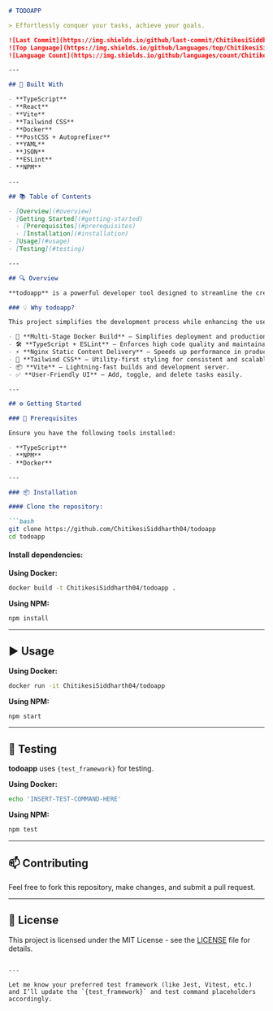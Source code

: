 
````markdown
# TODOAPP

> Effortlessly conquer your tasks, achieve your goals.

![Last Commit](https://img.shields.io/github/last-commit/ChitikesiSiddharth04/todoapp)
![Top Language](https://img.shields.io/github/languages/top/ChitikesiSiddharth04/todoapp)
![Language Count](https://img.shields.io/github/languages/count/ChitikesiSiddharth04/todoapp)

---

## 🚀 Built With

- **TypeScript**
- **React**
- **Vite**
- **Tailwind CSS**
- **Docker**
- **PostCSS + Autoprefixer**
- **YAML**
- **JSON**
- **ESLint**
- **NPM**

---

## 📚 Table of Contents

- [Overview](#overview)
- [Getting Started](#getting-started)
  - [Prerequisites](#prerequisites)
  - [Installation](#installation)
- [Usage](#usage)
- [Testing](#testing)

---

## 🔍 Overview

**todoapp** is a powerful developer tool designed to streamline the creation and management of todo applications, leveraging modern technologies for an efficient workflow.

### 💡 Why todoapp?

This project simplifies the development process while enhancing the user experience. Key features include:

- 🚀 **Multi-Stage Docker Build** – Simplifies deployment and production management.
- 🛠️ **TypeScript + ESLint** – Enforces high code quality and maintainability.
- ⚡ **Nginx Static Content Delivery** – Speeds up performance in production.
- 🎨 **Tailwind CSS** – Utility-first styling for consistent and scalable design.
- 📦 **Vite** – Lightning-fast builds and development server.
- ✅ **User-Friendly UI** – Add, toggle, and delete tasks easily.

---

## ⚙️ Getting Started

### 🔑 Prerequisites

Ensure you have the following tools installed:

- **TypeScript**
- **NPM**
- **Docker**

---

### 📦 Installation

#### Clone the repository:

```bash
git clone https://github.com/ChitikesiSiddharth04/todoapp
cd todoapp
````

#### Install dependencies:

**Using Docker:**

```bash
docker build -t ChitikesiSiddharth04/todoapp .
```

**Using NPM:**

```bash
npm install
```

---

## ▶️ Usage

**Using Docker:**

```bash
docker run -it ChitikesiSiddharth04/todoapp
```

**Using NPM:**

```bash
npm start
```

---

## 🧪 Testing

**todoapp** uses `{test_framework}` for testing.

**Using Docker:**

```bash
echo 'INSERT-TEST-COMMAND-HERE'
```

**Using NPM:**

```bash
npm test
```

---

## 📫 Contributing

Feel free to fork this repository, make changes, and submit a pull request.

---

## 📄 License

This project is licensed under the MIT License - see the [LICENSE](LICENSE) file for details.

```

---

Let me know your preferred test framework (like Jest, Vitest, etc.) and I’ll update the `{test_framework}` and test command placeholders accordingly.
```
